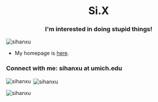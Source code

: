 <h1 align="center">Si.X</h1>
<h3 align="center">I'm interested in doing stupid things!</h3>

<p align="left"> <img src="https://komarev.com/ghpvc/?username=sihanxu&label=Profile%20views&color=0e75b6&style=flat" alt="sihanxu" /> </p>

- My homepage is [here](https://sihanxu.github.io/).

<h3 align="left">Connect with me: sihanxu at umich.edu</h3>
<p align="left">
</p>

<p><img align="left" src="https://github-readme-stats.vercel.app/api/top-langs?username=sihanxu&show_icons=true&locale=en&layout=compact" alt="sihanxu" /></p>

<p>&nbsp;<img align="center" src="https://github-readme-stats.vercel.app/api?username=sihanxu&show_icons=true&locale=en" alt="sihanxu" /></p>

<p><img align="center" src="https://github-readme-streak-stats.herokuapp.com/?user=sihanxu&" alt="sihanxu" /></p>
